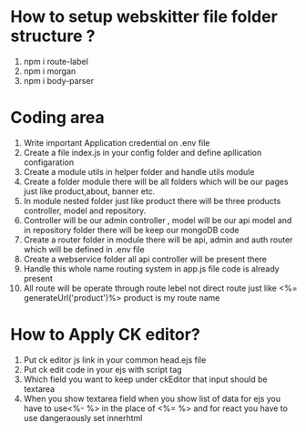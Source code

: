 # How to setup webskitter file folder structure ? 
1) npm i route-label
2) npm i morgan
3) npm i body-parser

# Coding area 
1) Write important Application credential on .env file
2) Create a file index.js in your config folder and define apllication configaration
3) Create a module utils in helper folder and handle utils module
4) Create a folder module there will be all folders which will be our pages just like product,about, banner etc. 
5) In module nested folder just like product there will be three products controller, model and repository. 
6) Controller will be our admin controller , model will be our api model and in repository folder there will be keep our mongoDB code
7) Create a router folder in module there will be api, admin and auth router which will be defined in .env file
8) Create a webservice folder all api controller will be present there 
9) Handle this whole name routing system in app.js file code is already present 
10) All route will be operate through route lebel not direct route just like <%= generateUrl('product')%> product is my route name

# How to Apply CK editor?
1) Put ck editor js link in your common head.ejs file
2) Put ck edit code in your ejs with script tag 
3) Which field you want to keep under ckEditor that input should be textarea 
4) When you show textarea field when you show list of data for ejs you have to use<%- %> in the place of <%= %> and for react you have to use dangeraously set innerhtml


